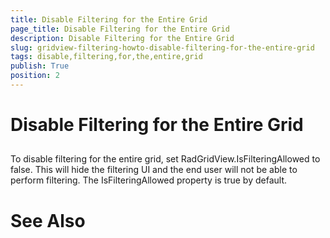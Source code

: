 ```yaml
---
title: Disable Filtering for the Entire Grid
page_title: Disable Filtering for the Entire Grid
description: Disable Filtering for the Entire Grid
slug: gridview-filtering-howto-disable-filtering-for-the-entire-grid
tags: disable,filtering,for,the,entire,grid
publish: True
position: 2
---
```


# Disable Filtering for the Entire Grid



## 

To disable filtering for the entire grid, set RadGridView.IsFilteringAllowed to false. This will hide the filtering UI and the end user will not be able to perform filtering. The IsFilteringAllowed property is true by default.

# See Also
